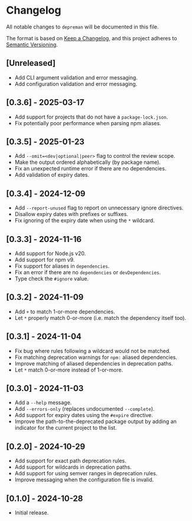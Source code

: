 <!-- SPDX-License-Identifier: CC0-1.0 -->

# Changelog

All notable changes to `depreman` will be documented in this file.

The format is based on [Keep a Changelog], and this project adheres to [Semantic
Versioning].

## [Unreleased]

- Add CLI argument validation and error messaging.
- Add configuration validation and error messaging.

## [0.3.6] - 2025-03-17

- Add support for projects that do not have a `package-lock.json`.
- Fix potentially poor performance when parsing npm aliases.

## [0.3.5] - 2025-01-23

- Add `--omit=<dev|optional|peer>` flag to control the review scope.
- Make the output ordered alphabetically (by package name).
- Fix an unexpected runtime error if there are no dependencies.
- Add validation of expiry dates.

## [0.3.4] - 2024-12-09

- Add `--report-unused` flag to report on unnecessary ignore directives.
- Disallow expiry dates with prefixes or suffixes.
- Fix ignoring of the expiry date when using the `*` wildcard.

## [0.3.3] - 2024-11-16

- Add support for Node.js v20.
- Add support for npm v9.
- Fix support for aliases in `dependencies`.
- Fix an error if there are no `dependencies` or `devDependencies`.
- Type check the `#ignore` value.

## [0.3.2] - 2024-11-09

- Add `+` to match 1-or-more dependencies.
- Let `*` properly match 0-or-more (i.e. match the dependency itself too).

## [0.3.1] - 2024-11-04

- Fix bug where rules following a wildcard would not be matched.
- Fix matching deprecation warnings for `npm:` aliased dependencies.
- Improve matching of aliased dependencies in deprecation paths.
- Let `*` match 0-or-more instead of 1-or-more.

## [0.3.0] - 2024-11-03

- Add a `--help` message.
- Add `--errors-only` (replaces undocumented `--complete`).
- Add support for expiry dates using the `#expire` directive.
- Improve the path-to-the-deprecated package output by adding an indicator for
  the current project to the list.

## [0.2.0] - 2024-10-29

- Add support for exact path deprecation rules.
- Add support for wildcards in deprecation paths.
- Add support for using semver ranges in deprecation rules.
- Improve messaging when the configuration file is invalid.

## [0.1.0] - 2024-10-28

- Initial release.

[keep a changelog]: https://keepachangelog.com/en/1.0.0/
[semantic versioning]: https://semver.org/spec/v2.0.0.html

